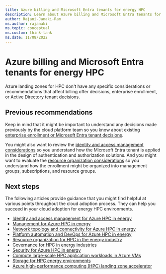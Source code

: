 ```yaml
---
title: Azure billing and Microsoft Entra tenants for energy HPC
description: Learn about Azure billing and Microsoft Entra tenants for energy HPC.
author: Rajani-Janaki-Ram
ms.author: rajanaki
ms.topic: conceptual
ms.custom: think-tank
ms.date: 11/08/2022
---
```


# Azure billing and Microsoft Entra tenants for energy HPC

Azure landing zones for HPC don't have any specific considerations or recommendations that affect billing offer decisions, enterprise enrollment, or Active Directory tenant decisions.

## Previous recommendations

Keep in mind that it might be important to understand any decisions made previously by the cloud platform team so you know about existing [enterprise enrollment or Microsoft Entra tenant decisions](../../../ready/landing-zone/design-area/azure-billing-ad-tenant.md).

You might also want to review the [identity and access management considerations](../../sap/eslz-identity-and-access-management.md) so you understand how the Microsoft Entra tenant is applied in the design of authentication and authorization solutions. And you might want to evaluate the [resource organization considerations](../../sap/eslz-resource-organization.md) so you understand how the enrollment might be organized into management groups, subscriptions, and resource groups.

## Next steps

The following articles provide guidance that you might find helpful at various points throughout the cloud adoption process. They can help you succeed in your cloud adoption for energy HPC environments.

- [Identity and access management for Azure HPC in energy](./identity-access-management.md)
- [Management for Azure HPC in energy](./management.md)
- [Network topology and connectivity for Azure HPC in energy](./network-topology-connectivity.md)
- [Platform automation and DevOps for Azure HPC in energy](./platform-automation-devops.md)
- [Resource organization for HPC in the energy industry](./resource-organization.md)
- [Governance for HPC in energy industries](./security-governance-compliance.md)
- [Security for Azure HPC in energy](./security.md)
- [Compute large-scale HPC application workloads in Azure VMs](./compute.md)
- [Storage for HPC energy environments](./storage.md)
- [Azure high-performance computing (HPC) landing zone accelerator](../azure-hpc-landing-zone-accelerator.md)
